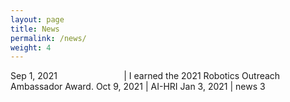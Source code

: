 ```yaml
---
layout: page
title: News
permalink: /news/
weight: 4
---
```



<style>
td, th {
   border: none!important;
}
</style>

Sep 1, 2021 &nbsp; &nbsp; &nbsp; &nbsp; &nbsp; &nbsp; &nbsp; &nbsp; &nbsp; &nbsp; &nbsp; &nbsp; &nbsp; | I earned the 2021 Robotics Outreach Ambassador Award.
Oct 9, 2021        | AI-HRI
Jan 3, 2021        | news 3

